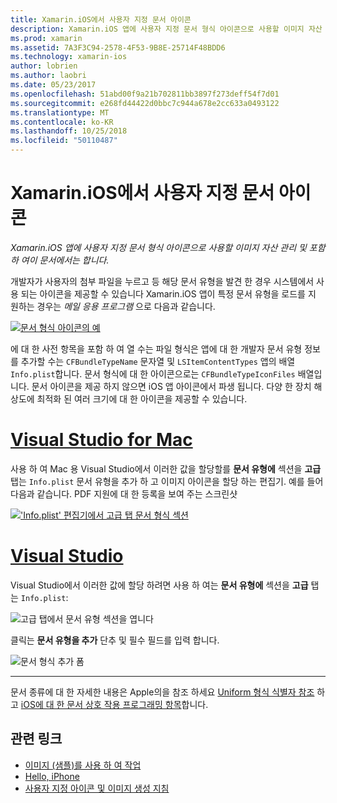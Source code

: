```yaml
---
title: Xamarin.iOS에서 사용자 지정 문서 아이콘
description: Xamarin.iOS 앱에 사용자 지정 문서 형식 아이콘으로 사용할 이미지 자산 관리 및 포함 하 여이 문서에서는 합니다.
ms.prod: xamarin
ms.assetid: 7A3F3C94-2578-4F53-9B8E-25714F48BDD6
ms.technology: xamarin-ios
author: lobrien
ms.author: laobri
ms.date: 05/23/2017
ms.openlocfilehash: 51abd00f9a21b702811bb3897f273deff54f7d01
ms.sourcegitcommit: e268fd44422d0bbc7c944a678e2cc633a0493122
ms.translationtype: MT
ms.contentlocale: ko-KR
ms.lasthandoff: 10/25/2018
ms.locfileid: "50110487"
---
```

# <a name="custom-document-icons-in-xamarinios"></a>Xamarin.iOS에서 사용자 지정 문서 아이콘

_Xamarin.iOS 앱에 사용자 지정 문서 형식 아이콘으로 사용할 이미지 자산 관리 및 포함 하 여이 문서에서는 합니다._

개발자가 사용자의 첨부 파일을 누르고 등 해당 문서 유형을 발견 한 경우 시스템에서 사용 되는 아이콘을 제공할 수 있습니다 Xamarin.iOS 앱이 특정 문서 유형을 로드를 지 원하는 경우는 *메일 응용 프로그램* 으로 다음과 같습니다.

 [![](custom-document-types-images/17.png "문서 형식 아이콘의 예")](custom-document-types-images/17.png#lightbox)

에 대 한 사전 항목을 포함 하 여 열 수는 파일 형식은 앱에 대 한 개발자 문서 유형 정보를 추가할 수는 `CFBundleTypeName` 문자열 및 `LSItemContentTypes` 앱의 배열 `Info.plist`합니다. 문서 형식에 대 한 아이콘으로는 `CFBundleTypeIconFiles` 배열입니다. 문서 아이콘을 제공 하지 않으면 iOS 앱 아이콘에서 파생 됩니다.
다양 한 장치 해상도에 최적화 된 여러 크기에 대 한 아이콘을 제공할 수 있습니다. 

# <a name="visual-studio-for-mactabmacos"></a>[Visual Studio for Mac](#tab/macos)

사용 하 여 Mac 용 Visual Studio에서 이러한 값을 할당할를 **문서 유형에** 섹션을 **고급** 탭는 `Info.plist` 문서 유형을 추가 하 고 이미지 아이콘을 할당 하는 편집기. 예를 들어 다음과 같습니다. PDF 지원에 대 한 등록을 보여 주는 스크린샷

 [![](custom-document-types-images/18.png "'Info.plist' 편집기에서 고급 탭 문서 형식 섹션")](custom-document-types-images/18.png#lightbox)
 
# <a name="visual-studiotabwindows"></a>[Visual Studio](#tab/windows)

Visual Studio에서 이러한 값에 할당 하려면 사용 하 여는 **문서 유형에** 섹션을 **고급** 탭는 `Info.plist`:

 ![](custom-document-types-images/doc01w.png "고급 탭에서 문서 유형 섹션을 엽니다")

클릭는 **문서 유형을 추가** 단추 및 필수 필드를 입력 합니다.

![](custom-document-types-images/doc02w.png "문서 형식 추가 폼")

-----


문서 종류에 대 한 자세한 내용은 Apple의을 참조 하세요 [Uniform 형식 식별자 참조](http://developer.apple.com/library/ios/#documentation/Miscellaneous/Reference/UTIRef/Articles/System-DeclaredUniformTypeIdentifiers.html) 하 고 [iOS에 대 한 문서 상호 작용 프로그래밍 항목](http://developer.apple.com/library/ios/#documentation/FileManagement/Conceptual/DocumentInteraction_TopicsForIOS/Introduction/Introduction.html)합니다.


## <a name="related-links"></a>관련 링크

- [이미지 (샘플)를 사용 하 여 작업](https://developer.xamarin.com/samples/WorkingWithImages/)
- [Hello, iPhone](~/ios/get-started/hello-ios/index.md)
- [사용자 지정 아이콘 및 이미지 생성 지침](http://developer.apple.com/library/ios/#documentation/UserExperience/Conceptual/MobileHIG/IconsImages/IconsImages.html)

